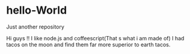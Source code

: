 # hello-World
Just another repository

Hi guys !!
I like node.js and coffeescript(That s what i am made of)
I had tacos on the moon and find them far more superior to earth tacos.
